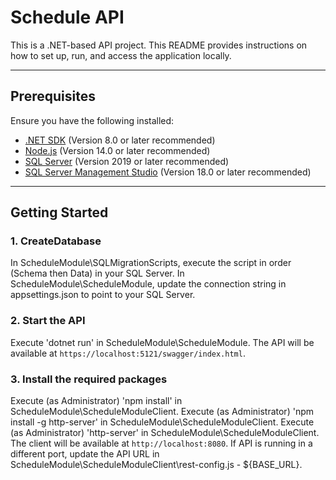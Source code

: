 # Schedule API

This is a .NET-based API project. This README provides instructions on how to set up, run, and access the application locally.

---

## Prerequisites

Ensure you have the following installed:

- [.NET SDK](https://dotnet.microsoft.com/download) (Version 8.0 or later recommended)
- [Node.js](https://nodejs.org/en/download/) (Version 14.0 or later recommended)
- [SQL Server](https://www.microsoft.com/en-us/sql-server/sql-server-downloads) (Version 2019 or later recommended)
- [SQL Server Management Studio](https://docs.microsoft.com/en-us/sql/ssms/download-sql-server-management-studio-ssms) (Version 18.0 or later recommended)

---

## Getting Started

### 1. CreateDatabase
In ScheduleModule\SQLMigrationScripts, execute the script in order (Schema then Data) in your SQL Server.
In ScheduleModule\ScheduleModule, update the connection string in appsettings.json to point to your SQL Server.

### 2. Start the API
Execute 'dotnet run' in ScheduleModule\ScheduleModule. The API will be available at `https://localhost:5121/swagger/index.html`.

### 3. Install the required packages
Execute (as Administrator) 'npm install' in ScheduleModule\ScheduleModuleClient.
Execute (as Administrator) 'npm install -g http-server' in ScheduleModule\ScheduleModuleClient.
Execute (as Administrator) 'http-server' in ScheduleModule\ScheduleModuleClient. The client will be available at `http://localhost:8080`.
If API is running in a different port, update the API URL in ScheduleModule\ScheduleModuleClient\rest-config.js - ${BASE_URL}.